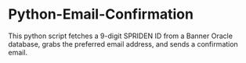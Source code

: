 Python-Email-Confirmation
=========================

This python script fetches a 9-digit SPRIDEN ID from a Banner Oracle database, grabs the preferred email address, and sends a confirmation email.